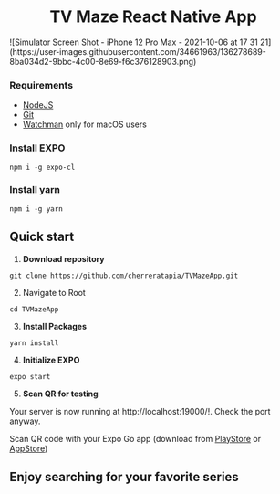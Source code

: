 <h1 align="center">
    TV Maze React Native App
</h1>
![Simulator Screen Shot - iPhone 12 Pro Max - 2021-10-06 at 17 31 21](https://user-images.githubusercontent.com/34661963/136278689-8ba034d2-9bbc-4c00-8e69-f6c376128903.png)


### Requirements

* [NodeJS](https://nodejs.org/en/) 
* [Git](https://git-scm.com/)
* [Watchman](https://facebook.github.io/watchman/docs/install.html) only for macOS users

### Install EXPO

```shell
npm i -g expo-cl
```

### Install yarn

```shell
npm i -g yarn
```

## Quick start

1. **Download repository**

```shell
git clone https://github.com/cherreratapia/TVMazeApp.git
```

2.  Navigate to Root
  
```shell
cd TVMazeApp
```

3.  **Install Packages**

```shell
yarn install
```

4.  **Initialize EXPO**

```shell
expo start
```

5.  **Scan QR for testing**

Your server is now running at http://localhost:19000/!. Check the port anyway.

Scan QR code with your Expo Go app (download from [PlayStore](https://play.google.com/store/apps/details?id=host.exp.exponent&hl=es_CL&gl=US) or [AppStore](https://apps.apple.com/cl/app/expo-go/id982107779))

## **Enjoy searching for your favorite series**
